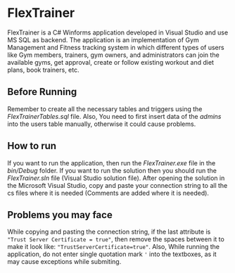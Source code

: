 # FlexTrainer
FlexTrainer is a C# Winforms application developed in Visual Studio and use MS SQL as backend.
The application is an implementation of Gym Management and Fitness tracking system in which different types of users like Gym members, trainers, gym owners, and administrators can join the available gyms, get approval, create or follow existing workout and diet plans, book trainers, etc.

## Before Running
Remember to create all the necessary tables and triggers using the *FlexTrainerTables.sql* file.
Also, You need to first insert data of the *admins* into the users table manually, otherwise it could cause problems. 

## How to run
If you want to run the application, then run the *FlexTrainer.exe* file in the *bin/Debug* folder. If you want to run the solution then you should run the *FlexTrainer.sln* file (Visual Studio solution file). After opening the solution in the Microsoft Visual Studio, copy and paste your connection string to all the cs files where it is needed (Comments are added where it is needed).

## Problems you may face
While copying and pasting the connection string, if the last attribute is ` "Trust Server Certificate = true" `, then remove the spaces between it to make it look like: ` "TrustServerCertificate=true" `. Also, While running the application, do not enter single quotation mark `'` into the textboxes, as it may cause exceptions while submiting. 
